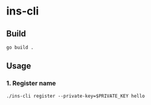 ins-cli
=======

## Build

```
go build .
```

## Usage

### 1. Register name

```
./ins-cli register --private-key=$PRIVATE_KEY hello
```
